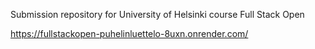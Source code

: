 Submission repository for University of Helsinki course Full Stack Open

https://fullstackopen-puhelinluettelo-8uxn.onrender.com/
